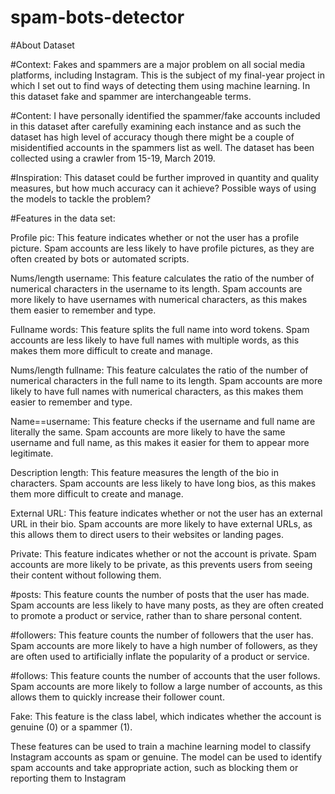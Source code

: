 # spam-bots-detector

#About Dataset

#Context:
Fakes and spammers are a major problem on all social media platforms, including Instagram.
This is the subject of my final-year project in which I set out to find ways of detecting them using machine learning.
In this dataset fake and spammer are interchangeable terms.

#Content:
I have personally identified the spammer/fake accounts included in this dataset after carefully examining each instance and as such the dataset has high level of accuracy though there might be a couple of misidentified accounts in the spammers list as well.
The dataset has been collected using a crawler from 15-19, March 2019.

#Inspiration:
This dataset could be further improved in quantity and quality measures, but how much accuracy can it achieve?
Possible ways of using the models to tackle the problem?



#Features in the data set:

Profile pic: This feature indicates whether or not the user has a profile picture. Spam accounts are less likely to have profile pictures, as they are often created by bots or automated scripts.

Nums/length username: This feature calculates the ratio of the number of numerical characters in the username to its length. Spam accounts are more likely to have usernames with numerical characters, as this makes them easier to remember and type.

Fullname words: This feature splits the full name into word tokens. Spam accounts are less likely to have full names with multiple words, as this makes them more difficult to create and manage.

Nums/length fullname: This feature calculates the ratio of the number of numerical characters in the full name to its length. Spam accounts are more likely to have full names with numerical characters, as this makes them easier to remember and type.

Name==username: This feature checks if the username and full name are literally the same. Spam accounts are more likely to have the same username and full name, as this makes it easier for them to appear more legitimate.

Description length: This feature measures the length of the bio in characters. Spam accounts are less likely to have long bios, as this makes them more difficult to create and manage.

External URL: This feature indicates whether or not the user has an external URL in their bio. Spam accounts are more likely to have external URLs, as this allows them to direct users to their websites or landing pages.

Private: This feature indicates whether or not the account is private. Spam accounts are more likely to be private, as this prevents users from seeing their content without following them.

#posts: This feature counts the number of posts that the user has made. Spam accounts are less likely to have many posts, as they are often created to promote a product or service, rather than to share personal content.

#followers: This feature counts the number of followers that the user has. Spam accounts are more likely to have a high number of followers, as they are often used to artificially inflate the popularity of a product or service.

#follows: This feature counts the number of accounts that the user follows. Spam accounts are more likely to follow a large number of accounts, as this allows them to quickly increase their follower count.

Fake: This feature is the class label, which indicates whether the account is genuine (0) or a spammer (1).

These features can be used to train a machine learning model to classify Instagram accounts as spam or genuine. The model can be used to identify spam accounts and take appropriate action, such as blocking them or reporting them to Instagram
